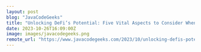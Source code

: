 ```yaml
---
layout: post
blog: "JavaCodeGeeks"
title: "Unlocking DeFi’s Potential: Five Vital Aspects to Consider When Developing APIs"
date: 2023-10-26T16:09:00Z
image: images/javacodegeeks.png
remote_url: "https://www.javacodegeeks.com/2023/10/unlocking-defis-potential-five-vital-aspects-to-consider-when-developing-apis.html"
---
```

